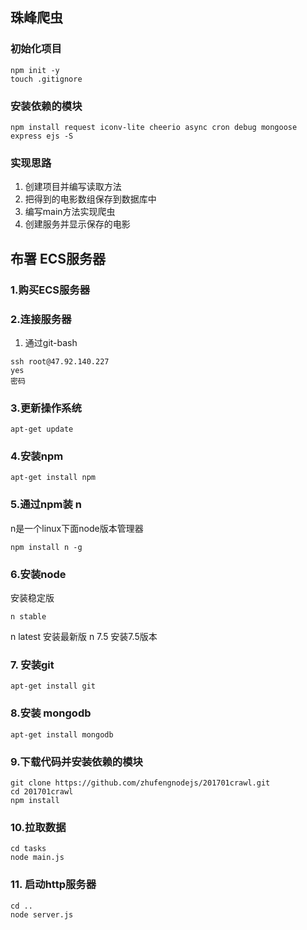 ## 珠峰爬虫
### 初始化项目
```
npm init -y
touch .gitignore
```

### 安装依赖的模块
```
npm install request iconv-lite cheerio async cron debug mongoose express ejs -S
```

### 实现思路
1. 创建项目并编写读取方法
2. 把得到的电影数组保存到数据库中
3. 编写main方法实现爬虫
4. 创建服务并显示保存的电影

## 布署 ECS服务器
### 1.购买ECS服务器
### 2.连接服务器
1. 通过git-bash
```
ssh root@47.92.140.227
yes
密码
```

### 3.更新操作系统
```
apt-get update
```

### 4.安装npm
```
apt-get install npm
```

### 5.通过npm装 n
n是一个linux下面node版本管理器
```
npm install n -g
```

### 6.安装node
安装稳定版

```
n stable
```

n latest 安装最新版
n 7.5 安装7.5版本

### 7. 安装git
```
apt-get install git
```
### 8.安装 mongodb
```
apt-get install mongodb
```

### 9.下载代码并安装依赖的模块
```
git clone https://github.com/zhufengnodejs/201701crawl.git
cd 201701crawl
npm install
```
### 10.拉取数据
```
cd tasks
node main.js
```
### 11. 启动http服务器
```
cd ..
node server.js
```